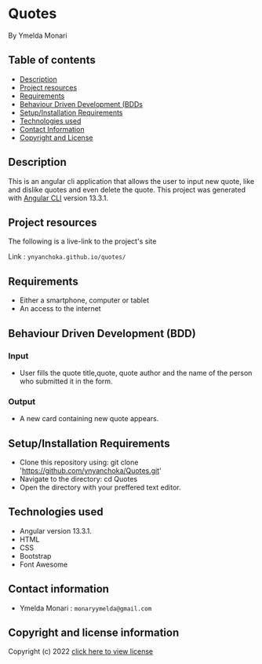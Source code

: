 # Quotes
By Ymelda Monari



## Table of contents
+ [Description](#Description)
+ [Project resources](#project-resources)
+ [Requirements](#requirements)
+ [Behaviour Driven Development (BDDs](#BDD)
+ [Setup/Installation Requirements](#setupinstallation-requirements)
+ [Technologies used](#technologies-used)
+ [Contact Information](#contact-information)
+ [Copyright and License](#copyright-and-license-information) 


## Description

This is an angular cli application that allows the user to input new quote, like and dislike quotes and even delete the quote.
This project was generated with [Angular CLI](https://github.com/angular/angular-cli) version 13.3.1.

## Project resources
The following is a live-link to the project's site

Link : `ynyanchoka.github.io/quotes/`

## Requirements
+ Either a smartphone, computer or tablet
+ An access to the internet

## Behaviour Driven Development (BDD)
 ### Input 
   - User fills the quote title,quote, quote author and  the name of the person who submitted it in the form.
### Output
   - A new card containing new quote appears.

## Setup/Installation Requirements
- Clone this repository using:
   git clone 'https://github.com/ynyanchoka/Quotes.git'
- Navigate to the directory:
     cd Quotes
- Open the directory with your preffered text editor.
    
## Technologies used
+ Angular version 13.3.1. 
+ HTML 
+ CSS
+ Bootstrap
+ Font Awesome

## Contact information
+ Ymelda Monari : `monaryymelda@gmail.com`

## Copyright and license information

Copyright (c) 2022 [click here to view license](LICENSE)
